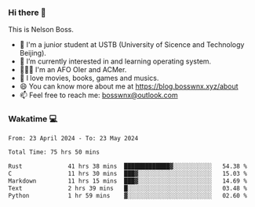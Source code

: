 ### Hi there 👋

<!--
**bosswnx/bosswnx** is a ✨ _special_ ✨ repository because its `README.md` (this file) appears on your GitHub profile.

Here are some ideas to get you started:

- 🔭 I’m currently working on ...
- 🌱 I’m currently learning ...
- 👯 I’m looking to collaborate on ...
- 🤔 I’m looking for help with ...
- 💬 Ask me about ...
- 📫 How to reach me: ...
- 😄 Pronouns: ...
- ⚡ Fun fact: ...
-->

This is Nelson Boss.

- 🏫 I'm a junior student at USTB (University of Sicence and Technology Beijing).
- 🌱 I’m currently interested in and learning operating system.
- 🧑🏻‍💻 I'm an AFO OIer and ACMer.
- 🥰 I love movies, books, games and musics.
- 😄 You can know more about me at https://blog.bosswnx.xyz/about
- 📫 Feel free to reach me: bosswnx@outlook.com

### Wakatime 💻

<!--START_SECTION:waka-->

```txt
From: 23 April 2024 - To: 23 May 2024

Total Time: 75 hrs 50 mins

Rust             41 hrs 38 mins  █████████████▓░░░░░░░░░░░   54.38 %
C                11 hrs 30 mins  ███▓░░░░░░░░░░░░░░░░░░░░░   15.03 %
Markdown         11 hrs 15 mins  ███▓░░░░░░░░░░░░░░░░░░░░░   14.69 %
Text             2 hrs 39 mins   █░░░░░░░░░░░░░░░░░░░░░░░░   03.48 %
Python           1 hr 59 mins    ▓░░░░░░░░░░░░░░░░░░░░░░░░   02.60 %
```

<!--END_SECTION:waka-->
